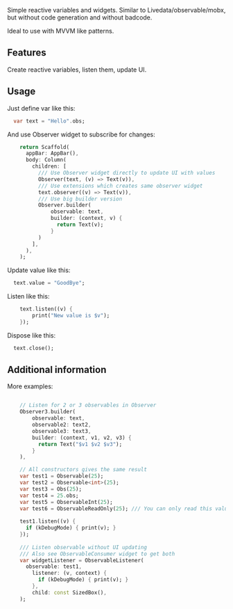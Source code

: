 Simple reactive variables and widgets.
Similar to Livedata/observable/mobx, but without code generation and without badcode.

Ideal to use with MVVM like patterns.

## Features

Create reactive variables, listen them, update UI.

## Usage

Just define var like this:

```dart
  var text = "Hello".obs;
```

And use Observer widget to subscribe for changes:

```dart
    return Scaffold(
      appBar: AppBar(),
      body: Column(
        children: [
          /// Use Observer widget directly to update UI with values
          Observer(text, (v) => Text(v)),
          /// Use extensions which creates same observer widget
          text.observer((v) => Text(v)),
          /// Use big builder version
          Observer.builder(
              observable: text,
              builder: (context, v) {
                return Text(v);
              }
          )
        ],
      ),
    );
```

Update value like this:

```dart
  text.value = "GoodBye";
```

Listen like this:

```dart
    text.listen((v) {
        print("New value is $v");
    });
```

Dispose like this:

```dart
  text.close();
```

## Additional information

More examples:

```dart

    // Listen for 2 or 3 observables in Observer
    Observer3.builder(
        observable: text,
        observable2: text2,
        observable3: text3,
        builder: (context, v1, v2, v3) {
          return Text("$v1 $v2 $v3");
        }
    ),

    // All constructors gives the same result
    var test1 = Observable(25);
    var test2 = Observable<int>(25);
    var test3 = Obs(25);
    var test4 = 25.obs;
    var test5 = ObservableInt(25);
    var test6 = ObservableReadOnly(25); /// You can only read this value
    
    test1.listen((v) {
      if (kDebugMode) { print(v); }
    });
    
    /// Listen observable without UI updating
    /// Also see ObservableConsumer widget to get both
    var widgetListener = ObservableListener(
      observable: test1,
        listener: (v, context) {
          if (kDebugMode) { print(v); }
        },
        child: const SizedBox(),
    );
```
